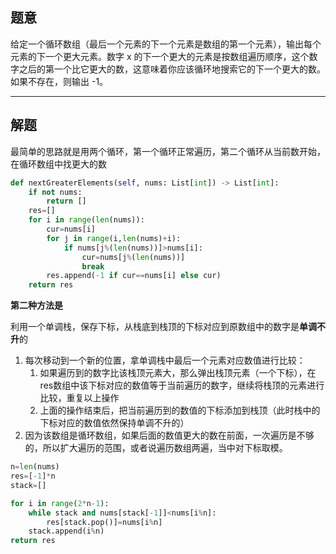 ## 题意

给定一个循环数组（最后一个元素的下一个元素是数组的第一个元素），输出每个元素的下一个更大元素。数字 x 的下一个更大的元素是按数组遍历顺序，这个数字之后的第一个比它更大的数，这意味着你应该循环地搜索它的下一个更大的数。如果不存在，则输出 -1。


---
## 解题

最简单的思路就是用两个循环，第一个循环正常遍历，第二个循环从当前数开始，在循环数组中找更大的数

```python
def nextGreaterElements(self, nums: List[int]) -> List[int]:
	if not nums:
		return []
	res=[]
	for i in range(len(nums)):
		cur=nums[i]
		for j in range(i,len(nums)+i):
			if nums[j%(len(nums))]>nums[i]:
				cur=nums[j%(len(nums))]
				break
		res.append(-1 if cur==nums[i] else cur)
	return res
```


**第二种方法是**

利用一个单调栈，保存下标，从栈底到栈顶的下标对应到原数组中的数字是**单调不升**的

1. 每次移动到一个新的位置，拿单调栈中最后一个元素对应数值进行比较：
	1. 如果遍历到的数字比该栈顶元素大，那么弹出栈顶元素（一个下标），在res数组中该下标对应的数值等于当前遍历的数字，继续将栈顶的元素进行比较，重复以上操作
	2. 上面的操作结束后，把当前遍历到的数值的下标添加到栈顶（此时栈中的下标对应的数值依然保持单调不升的）
2. 因为该数组是循环数组，如果后面的数值更大的数在前面，一次遍历是不够的，所以扩大遍历的范围，或者说遍历数组两遍，当中对下标取模。

```python
n=len(nums)
res=[-1]*n
stack=[]

for i in range(2*n-1):
	while stack and nums[stack[-1]]<nums[i%n]:
		res[stack.pop()]=nums[i%n]
	stack.append(i%n)
return res
```